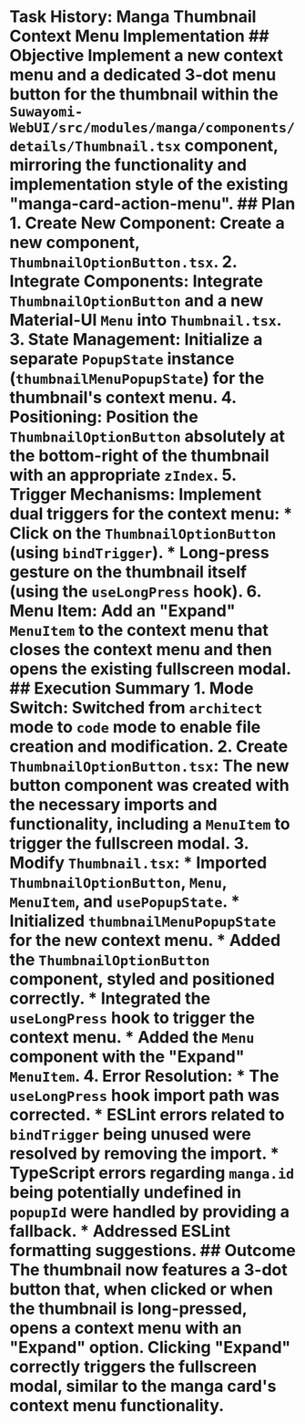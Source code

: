  # Task History: Manga Thumbnail Context Menu Implementation ## Objective Implement a new context menu and a dedicated 3-dot menu button for the thumbnail within the `Suwayomi-WebUI/src/modules/manga/components/details/Thumbnail.tsx` component, mirroring the functionality and implementation style of the existing "manga-card-action-menu". ## Plan 1. **Create New Component**: Create a new component, `ThumbnailOptionButton.tsx`. 2. **Integrate Components**: Integrate `ThumbnailOptionButton` and a new Material-UI `Menu` into `Thumbnail.tsx`. 3. **State Management**: Initialize a separate `PopupState` instance (`thumbnailMenuPopupState`) for the thumbnail's context menu. 4. **Positioning**: Position the `ThumbnailOptionButton` absolutely at the bottom-right of the thumbnail with an appropriate `zIndex`. 5. **Trigger Mechanisms**: Implement dual triggers for the context menu: *   Click on the `ThumbnailOptionButton` (using `bindTrigger`). *   Long-press gesture on the thumbnail itself (using the `useLongPress` hook). 6. **Menu Item**: Add an "Expand" `MenuItem` to the context menu that closes the context menu and then opens the existing fullscreen modal. ## Execution Summary 1. **Mode Switch**: Switched from `architect` mode to `code` mode to enable file creation and modification. 2. **Create `ThumbnailOptionButton.tsx`**: The new button component was created with the necessary imports and functionality, including a `MenuItem` to trigger the fullscreen modal. 3. **Modify `Thumbnail.tsx`**: *   Imported `ThumbnailOptionButton`, `Menu`, `MenuItem`, and `usePopupState`. *   Initialized `thumbnailMenuPopupState` for the new context menu. *   Added the `ThumbnailOptionButton` component, styled and positioned correctly. *   Integrated the `useLongPress` hook to trigger the context menu. *   Added the `Menu` component with the "Expand" `MenuItem`. 4. **Error Resolution**: *   The `useLongPress` hook import path was corrected. *   ESLint errors related to `bindTrigger` being unused were resolved by removing the import. *   TypeScript errors regarding `manga.id` being potentially undefined in `popupId` were handled by providing a fallback. *   Addressed ESLint formatting suggestions. ## Outcome The thumbnail now features a 3-dot button that, when clicked or when the thumbnail is long-pressed, opens a context menu with an "Expand" option. Clicking "Expand" correctly triggers the fullscreen modal, similar to the manga card's context menu functionality. 